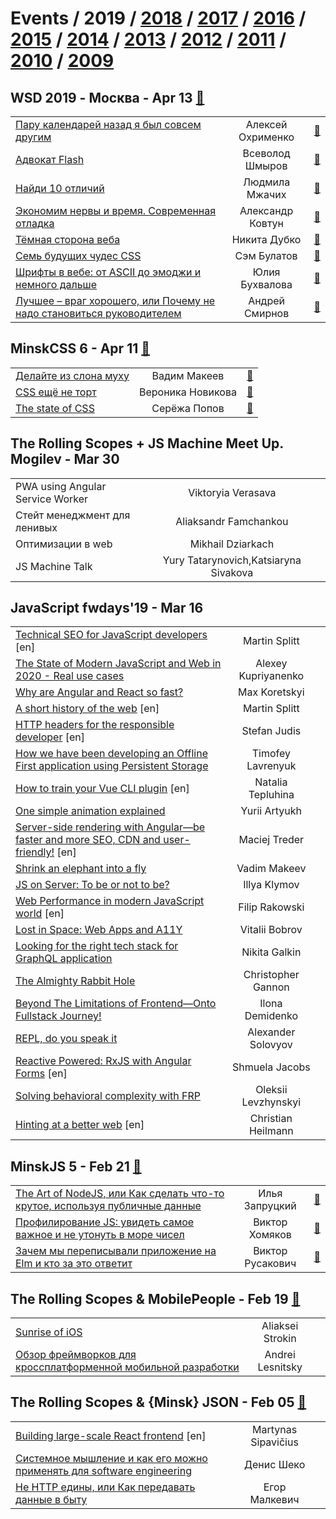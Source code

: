 # Events / 2019 / [2018](&#x2F;2018.md) / [2017](&#x2F;2017.md) / [2016](&#x2F;2016.md) / [2015](&#x2F;2015.md) / [2014](&#x2F;2014.md) / [2013](&#x2F;2013.md) / [2012](&#x2F;2012.md) / [2011](&#x2F;2011.md) / [2010](&#x2F;2010.md) / [2009](&#x2F;2009.md) 

## WSD 2019 - Москва - Apr 13 [:movie_camera:](https:&#x2F;&#x2F;www.youtube.com&#x2F;watch?v&#x3D;r4txCvuHFPc)
| | | |
| --- | :---: | --- |
| [Пару календарей назад я был совсем другим](https:&#x2F;&#x2F;www.youtube.com&#x2F;watch?v&#x3D;r4txCvuHFPc&amp;t&#x3D;620s)  | Алексей Охрименко | [:notebook:](https:&#x2F;&#x2F;wsd.events&#x2F;2019&#x2F;04&#x2F;13&#x2F;pres&#x2F;calendars-ago.pdf)  |
| [Адвокат Flash](https:&#x2F;&#x2F;www.youtube.com&#x2F;watch?v&#x3D;r4txCvuHFPc&amp;t&#x3D;3010s)  | Всеволод Шмыров | [:notebook:](https:&#x2F;&#x2F;wsd.events&#x2F;2019&#x2F;04&#x2F;13&#x2F;pres&#x2F;flash-advocate.pdf)  |
| [Найди 10 отличий](https:&#x2F;&#x2F;www.youtube.com&#x2F;watch?v&#x3D;r4txCvuHFPc&amp;t&#x3D;6737s)  | Людмила Мжачих | [:notebook:](https:&#x2F;&#x2F;wsd.events&#x2F;2019&#x2F;04&#x2F;13&#x2F;pres&#x2F;diff-testing.pdf)  |
| [Экономим нервы и время. Современная отладка](https:&#x2F;&#x2F;www.youtube.com&#x2F;watch?v&#x3D;r4txCvuHFPc&amp;t&#x3D;9052s)  | Александр Ковтун | [:notebook:](https:&#x2F;&#x2F;wsd.events&#x2F;2019&#x2F;04&#x2F;13&#x2F;pres&#x2F;devtools-features&#x2F;)  |
| [Тёмная сторона веба](https:&#x2F;&#x2F;www.youtube.com&#x2F;watch?v&#x3D;r4txCvuHFPc&amp;t&#x3D;16874s)  | Никита Дубко | [:notebook:](https:&#x2F;&#x2F;wsd.events&#x2F;2019&#x2F;04&#x2F;13&#x2F;pres&#x2F;web-dark-side&#x2F;)  |
| [Семь будущих чудес CSS](https:&#x2F;&#x2F;www.youtube.com&#x2F;watch?v&#x3D;r4txCvuHFPc&amp;t&#x3D;19328s)  | Сэм Булатов | [:notebook:](https:&#x2F;&#x2F;wsd.events&#x2F;2019&#x2F;04&#x2F;13&#x2F;pres&#x2F;future-css&#x2F;)  |
| [Шрифты в вебе: от ASCII до эмоджи и немного дальше](https:&#x2F;&#x2F;www.youtube.com&#x2F;watch?v&#x3D;r4txCvuHFPc&amp;t&#x3D;22793s)  | Юлия Бухвалова | [:notebook:](https:&#x2F;&#x2F;wsd.events&#x2F;2019&#x2F;04&#x2F;13&#x2F;pres&#x2F;ascii-emoji&#x2F;)  |
| [Лучшее – враг хорошего, или Почему не надо становиться руководителем](https:&#x2F;&#x2F;www.youtube.com&#x2F;watch?v&#x3D;r4txCvuHFPc&amp;t&#x3D;25646s)  | Андрей Смирнов | [:notebook:](https:&#x2F;&#x2F;wsd.events&#x2F;2019&#x2F;04&#x2F;13&#x2F;pres&#x2F;dont-team-lead&#x2F;)  |
## MinskCSS 6 - Apr 11 [:movie_camera:](https:&#x2F;&#x2F;www.youtube.com&#x2F;playlist?list&#x3D;PL3uk4LxG9Zzl9LTp0yLfaXhIu7-xoUHQN)
| | | |
| --- | :---: | --- |
| [Делайте из слона муху](https:&#x2F;&#x2F;www.youtube.com&#x2F;watch?v&#x3D;Gq1pXTFO3-M)  | Вадим Макеев | [:notebook:](https:&#x2F;&#x2F;drive.google.com&#x2F;file&#x2F;d&#x2F;1gaN_TW8iwo9bUxGuZG4kkjb1z9LAArlR&#x2F;view)  |
| [CSS ещё не торт](https:&#x2F;&#x2F;www.youtube.com&#x2F;watch?v&#x3D;g20pCKeSgUU)  | Вероника Новикова | [:notebook:](https:&#x2F;&#x2F;drive.google.com&#x2F;file&#x2F;d&#x2F;1p1WG9dWIVgvb4vXI7TzBPs1wU2uLLvJS&#x2F;view)  |
| [The state of CSS](https:&#x2F;&#x2F;www.youtube.com&#x2F;watch?v&#x3D;gw9x2zhyxL0)  | Серёжа Попов | [:notebook:](https:&#x2F;&#x2F;drive.google.com&#x2F;file&#x2F;d&#x2F;1b890dFOQ25ae5eXc_2X8pKcW8a1IVlEC&#x2F;view)  |
## The Rolling Scopes + JS Machine Meet Up. Mogilev - Mar 30 
| | | |
| --- | :---: | --- |
| PWA using Angular Service Worker  | Viktoryia Verasava |   |
| Стейт менеджмент для ленивых  | Aliaksandr Famchankou |   |
| Оптимизации в web  | Mikhail Dziarkach |   |
| JS Machine Talk  | Yury Tatarynovich,Katsiaryna Sivakova |   |
## JavaScript fwdays&#39;19 - Mar 16 
| | | |
| --- | :---: | --- |
| [Technical SEO for JavaScript developers](https:&#x2F;&#x2F;fwdays.com&#x2F;en&#x2F;event&#x2F;js-fwdays-2019&#x2F;review&#x2F;technical-seo-for-javascript-developers) [en] | Martin Splitt |   |
| [The State of Modern JavaScript and Web in 2020 - Real use cases](https:&#x2F;&#x2F;fwdays.com&#x2F;en&#x2F;event&#x2F;js-fwdays-2019&#x2F;review&#x2F;the-state-of-modern-js-and-web-in-2020)  | Alexey Kupriyanenko |   |
| [Why are Angular and React so fast?](https:&#x2F;&#x2F;fwdays.com&#x2F;en&#x2F;event&#x2F;js-fwdays-2019&#x2F;review&#x2F;why-are-angular-and-react-so-fast)  | Max Koretskyi |   |
| [A short history of the web](https:&#x2F;&#x2F;fwdays.com&#x2F;en&#x2F;event&#x2F;js-fwdays-2019&#x2F;review&#x2F;a-short-history-of-the-web) [en] | Martin Splitt |   |
| [HTTP headers for the responsible developer](https:&#x2F;&#x2F;fwdays.com&#x2F;en&#x2F;event&#x2F;js-fwdays-2019&#x2F;review&#x2F;http-headers-for-the-responsible-developer) [en] | Stefan Judis |   |
| [How we have been developing an Offline First application using Persistent Storage](https:&#x2F;&#x2F;fwdays.com&#x2F;en&#x2F;event&#x2F;js-fwdays-2019&#x2F;review&#x2F;how-we-have-been-developing-an-offline-first-application)  | Timofey Lavrenyuk |   |
| [How to train your Vue CLI plugin](https:&#x2F;&#x2F;fwdays.com&#x2F;en&#x2F;event&#x2F;js-fwdays-2019&#x2F;review&#x2F;how-to-train-your-vue-cli-plugin) [en] | Natalia Tepluhina |   |
| [One simple animation explained](https:&#x2F;&#x2F;fwdays.com&#x2F;en&#x2F;event&#x2F;js-fwdays-2019&#x2F;review&#x2F;one-simple-animation-explained)  | Yurii Artyukh |   |
| [Server-side rendering with Angular—be faster and more SEO, CDN and user-friendly!](https:&#x2F;&#x2F;fwdays.com&#x2F;en&#x2F;event&#x2F;js-fwdays-2019&#x2F;review&#x2F;server-side-rendering-with-angular) [en] | Maciej Treder |   |
| [Shrink an elephant into a fly](https:&#x2F;&#x2F;fwdays.com&#x2F;en&#x2F;event&#x2F;js-fwdays-2019&#x2F;review&#x2F;shrink-an-elephant-into-a-fly)  | Vadim Makeev |   |
| [JS on Server: To be or not to be?](https:&#x2F;&#x2F;fwdays.com&#x2F;en&#x2F;event&#x2F;js-fwdays-2019&#x2F;review&#x2F;js-on-server-to-be-or-not-to-be)  | Illya Klymov |   |
| [Web Performance in modern JavaScript world](https:&#x2F;&#x2F;fwdays.com&#x2F;en&#x2F;event&#x2F;js-fwdays-2019&#x2F;review&#x2F;web-performance-in-modern-javascript-world) [en] | Filip Rakowski |   |
| [Lost in Space: Web Apps and A11Y](https:&#x2F;&#x2F;fwdays.com&#x2F;en&#x2F;event&#x2F;js-fwdays-2019&#x2F;review&#x2F;lost-in-space)  | Vitalii Bobrov |   |
| [Looking for the right tech stack for GraphQL application](https:&#x2F;&#x2F;fwdays.com&#x2F;en&#x2F;event&#x2F;js-fwdays-2019&#x2F;review&#x2F;looking-for-the-right-tech-stack-for-graphql)  | Nikita Galkin |   |
| [The Almighty Rabbit Hole](https:&#x2F;&#x2F;fwdays.com&#x2F;en&#x2F;event&#x2F;js-fwdays-2019&#x2F;review&#x2F;the-almighty-rabbit-hole)  | Christopher Gannon |   |
| [Beyond The Limitations of Frontend—Onto Fullstack Journey!](https:&#x2F;&#x2F;fwdays.com&#x2F;en&#x2F;event&#x2F;js-fwdays-2019&#x2F;review&#x2F;beyond-the-limitations-of-frontend)  | Ilona Demidenko |   |
| [REPL, do you speak it](https:&#x2F;&#x2F;fwdays.com&#x2F;en&#x2F;event&#x2F;js-fwdays-2019&#x2F;review&#x2F;repl)  | Alexander Solovyov |   |
| [Reactive Powered: RxJS with Angular Forms](https:&#x2F;&#x2F;fwdays.com&#x2F;en&#x2F;event&#x2F;js-fwdays-2019&#x2F;review&#x2F;angular-forms) [en] | Shmuela Jacobs |   |
| [Solving behavioral complexity with FRP](https:&#x2F;&#x2F;fwdays.com&#x2F;en&#x2F;event&#x2F;js-fwdays-2019&#x2F;review&#x2F;solving-behavioral-complexity-with-frp)  | Oleksii Levzhynskyi |   |
| [Hinting at a better web](https:&#x2F;&#x2F;fwdays.com&#x2F;event&#x2F;js-fwdays-2019&#x2F;review&#x2F;hinting-at-a-better-web) [en] | Christian Heilmann |   |
## MinskJS 5 - Feb 21 [:movie_camera:](https:&#x2F;&#x2F;www.youtube.com&#x2F;playlist?list&#x3D;PL-whh3wS8xsKJHySf_D3Kfpbhx8FVNKLp)
| | | |
| --- | :---: | --- |
| [The Art of NodeJS, или Как сделать что-то крутое, используя публичные данные](https:&#x2F;&#x2F;www.youtube.com&#x2F;watch?v&#x3D;A0WqkePkw0c)  | Илья Запруцкий | [:notebook:](https:&#x2F;&#x2F;drive.google.com&#x2F;file&#x2F;d&#x2F;1m1KuxiOHufQmhkIR7Q6sCdWvIZVObQdd&#x2F;view)  |
| [Профилирование JS: увидеть самое важное и не утонуть в море чисел](https:&#x2F;&#x2F;www.youtube.com&#x2F;watch?v&#x3D;rKtWxCYBFP4)  | Виктор Хомяков | [:notebook:](https:&#x2F;&#x2F;victor-homyakov.github.io&#x2F;profile-visualization&#x2F;)  |
| [Зачем мы переписывали приложение на Elm и кто за это ответит](https:&#x2F;&#x2F;www.youtube.com&#x2F;watch?v&#x3D;D-4D1f5gyXw)  | Виктор Русакович | [:notebook:](https:&#x2F;&#x2F;docs.google.com&#x2F;presentation&#x2F;d&#x2F;1FJabwf0jalNJMZEX6LiLn2RplkzAIb342VFTU5STogg&#x2F;edit)  |
## The Rolling Scopes &amp; MobilePeople - Feb 19 [:movie_camera:](https:&#x2F;&#x2F;www.youtube.com&#x2F;watch?v&#x3D;uwROYy4LPf4)
| | | |
| --- | :---: | --- |
| [Sunrise of iOS](https:&#x2F;&#x2F;www.youtube.com&#x2F;watch?v&#x3D;uwROYy4LPf4)  | Aliaksei Strokin |   |
| [Обзор фреймворков для кроссплатформенной мобильной разработки](https:&#x2F;&#x2F;www.youtube.com&#x2F;watch?v&#x3D;uwROYy4LPf4)  | Andrei Lesnitsky |   |
## The Rolling Scopes &amp; {Minsk} JSON - Feb 05 [:movie_camera:](https:&#x2F;&#x2F;www.youtube.com&#x2F;watch?v&#x3D;gdpMFxWDwJg)
| | | |
| --- | :---: | --- |
| [Building large-scale React frontend](https:&#x2F;&#x2F;www.youtube.com&#x2F;watch?v&#x3D;gdpMFxWDwJg) [en] | Martynas Sipavičius |   |
| [Системное мышление и как его можно применять для software engineering](https:&#x2F;&#x2F;www.youtube.com&#x2F;watch?v&#x3D;gdpMFxWDwJg)  | Денис Шеко |   |
| [Не HTTP едины, или Как передавать данные в быту](https:&#x2F;&#x2F;www.youtube.com&#x2F;watch?v&#x3D;gdpMFxWDwJg)  | Егор Малкевич |   |
